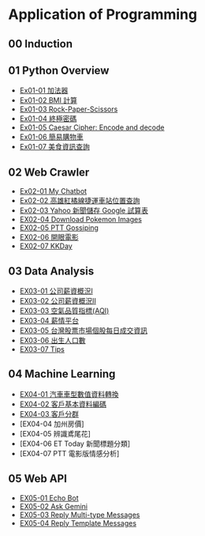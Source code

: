 # Application of Programming
## 00 Induction
## 01 Python Overview
- [Ex01-01 加法器](https://colab.research.google.com/drive/1j-b_ro5p_gn6CVfSPKJbs-3ONV1mUslK?hl=zh-tw#scrollTo=Kakwox-T2f7o)
- [Ex01-02 BMI 計算](https://colab.research.google.com/drive/1c4l5DTfAKPCvTL1l7EMBVOaJTdx-BZW3?hl=zh-tw)
- [Ex01-03 Rock-Paper-Scissors](https://colab.research.google.com/drive/1IWkaiyZwpdFrmcujFldE4NOnFcrkk2qK?hl=zh-tw)
- [Ex01-04 終極密碼](https://colab.research.google.com/drive/1icTkRGyu-rk4SAZ2-PW4PhMnkHKvnUES?hl=zh-tw)
- [Ex01-05 Caesar Cipher: Encode and decode](https://colab.research.google.com/drive/157L1cxmgtB4Bhw57ON4rFk_d-89L6g0W?hl=zh-tw)
- [Ex01-06 簡易購物車](https://colab.research.google.com/drive/1aeUbyqwVKUbRG_7VTVIgfUHCrJfpVvj5?hl=zh-tw#updateTitle=true&folderId=1muukYSYVVcShntB5vtfdxjPQl2zGZRoT&scrollTo=DFf_mRZFNfeL)
- [Ex01-07 美食資訊查詢](https://colab.research.google.com/drive/1sK6ag6wSpchPgX7wgBC3slbw6qEx2rbf?hl=zh-tw)
## 02 Web Crawler
- [Ex02-01 My Chatbot](https://colab.research.google.com/github/dodor3030/303030/blob/main/EX02_01_My_Chatbot.ipynb)
- [Ex02-02 高雄紅橘線捷運車站位置查詢](https://colab.research.google.com/drive/11WKpDox555mBTt1xEKfJbdIPQKY0-yJW?hl=zh-tw#scrollTo=coaMzMtgfKCq)
- [Ex02-03 Yahoo 新聞儲存 Google 試算表](https://colab.research.google.com/drive/1ncC103kKEOIIjMQoUtwzJy413qoinbpL?hl=zh-tw#scrollTo=QVJJHa9q96GZ)
- [EX02-04 Download Pokemon Images](https://colab.research.google.com/drive/1ncBoFNWh1SrvZbhAphF2tGcqnuWpNiVq?hl=zh-tw#scrollTo=iqo59eMKCX7L)
- [EX02-05 PTT Gossiping](https://colab.research.google.com/drive/18s8Z8AQQGI2MvjnsSva6Ll1jVKW_aVaD?hl=zh-tw#scrollTo=35id7aU1C51o)
- [EX02-06 開眼電影](https://colab.research.google.com/drive/1qnqr-yyU4w7wavvhTOMtJv25Uee7Bl6o?hl=zh-tw#scrollTo=4SLEULTNRK-q)
- [EX02-07 KKDay](https://colab.research.google.com/drive/120MGYTis0KNTLBfMLyvb3haIDn8W_N9p?hl=zh-tw#scrollTo=BI-FrEFbZD1A)

## 03 Data Analysis
- [EX03-01 公司薪資概況Ⅰ](https://colab.research.google.com/drive/1cz9DZTvNIuEBibEm8ZXIz5Sjri-wPorD?hl=zh-tw#scrollTo=zTLoLzrpK5Qu)
- [EX03-02 公司薪資概況Ⅱ](https://colab.research.google.com/github/dodor3030/303030/blob/main/EX03_02_%E5%85%AC%E5%8F%B8%E8%96%AA%E8%B3%87%E6%A6%82%E6%B3%81%E2%85%A1.ipynb)
- [EX03-03 空氣品質指標(AQI)](https://colab.research.google.com/drive/1obcOudj83ipuAP4f3zop_HxKQlpE4b9n?hl=zh-tw#scrollTo=onQ252RBL5U7)
- [EX03-04 薪情平台](https://colab.research.google.com/drive/16Z-PvjYUnL6yKeaytoDBAlwM5nQbPIKn?hl=zh-tw#scrollTo=MJQMxAhMetK7)
- [EX03-05 台灣股票市場個股每日成交資訊](https://colab.research.google.com/drive/13ko1VXxrxNVOJKvxmO6Q3H-kaBbyAKdW?hl=zh-tw#scrollTo=rbJDaHU3Tb2M)
- [EX03-06 出生人口數](https://colab.research.google.com/drive/1yPhcOxsoNBu7bIoLzKDZCVFGhSyEHSzj?hl=zh-tw#scrollTo=iK9ezrqWnQGk)
- [EX03-07 Tips](https://colab.research.google.com/drive/1L3LyJoEQAdVhLBReMmHX4kwkXetRxOOl?hl=zh-tw#scrollTo=uA_FFZHptBPG)

## 04 Machine Learning
- [EX04-01 汽車車型數值資料轉換](https://colab.research.google.com/drive/1QJBaK3q1BhwcOwS2jcveEM_7TzboLsYN?hl=zh-tw#scrollTo=dgFxUZDX3iUm)
- [EX04-02 客戶基本資料編碼](https://colab.research.google.com/drive/1BjzXwGrzX7WpjlF9AswqQJvvCERUOmxS?hl=zh-tw#scrollTo=ZPIX5VvCzII-)
- [EX04-03 客戶分群](https://colab.research.google.com/drive/1KbCK2fr-q59HmpJXRfocDdSAPf7wfxaz?hl=zh-tw#scrollTo=1PnW5i6q3F7g)
- [EX04-04 加州房價]
- [EX04-05 辨識鳶尾花]
- [EX04-06 ET Today 新聞標題分類]
- [EX04-07 PTT 電影版情感分析]
  
## 05 Web API
- [EX05-01 Echo Bot](https://colab.research.google.com/drive/1XA9iE4lfUSQQJrKimw35jJKF5wivKqnB?usp=classroom_web#scrollTo=UygnOdE2qbVi)
- [EX05-02 Ask Gemini](https://colab.research.google.com/drive/1l2Ztkz7iGrIE0HQR_aQW2bMEL111j9Aj?hl=zh-tw#scrollTo=0-3BduHZgsoa)
- [EX05-03 Reply Multi-type Messages](https://colab.research.google.com/drive/17budVrDBkOmz9_xhqp8YUVh9AwDRR3R2?hl=zh-tw#scrollTo=bWwS74SewRQ6)
- [EX05-04 Reply Template Messages](https://colab.research.google.com/drive/1lTZqv--kIlKO5wivab3q-MCRNciHQcOa?hl=zh-tw#scrollTo=DHmp2oDVgVm_)
